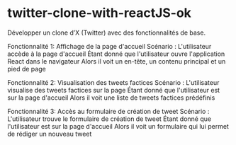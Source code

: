 # twitter-clone-with-reactJS-ok
Développer un clone d’X (Twitter) avec des fonctionnalités de base.

Fonctionnalité 1: Affichage de la page d'accueil
Scénario : L'utilisateur accède à la page d'accueil
  Étant donné que l'utilisateur ouvre l'application React dans le navigateur
  Alors il voit un en-tête, un contenu principal et un pied de page

Fonctionnalité 2: Visualisation des tweets factices
Scénario : L'utilisateur visualise des tweets factices sur la page
  Étant donné que l'utilisateur est sur la page d'accueil
  Alors il voit une liste de tweets factices prédéfinis

Fonctionnalité 3: Accès au formulaire de création de tweet
Scénario : L'utilisateur trouve le formulaire de création de tweet
  Étant donné que l'utilisateur est sur la page d'accueil
  Alors il voit un formulaire qui lui permet de rédiger un nouveau tweet
